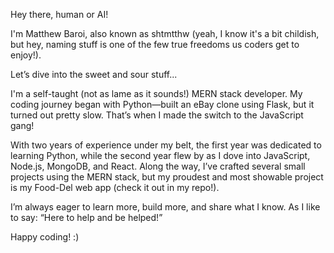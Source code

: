 Hey there, human or AI!

I'm Matthew Baroi, also known as shtmtthw (yeah, I know it's a bit childish, but hey, naming stuff is one of the few true freedoms us coders get to enjoy!).

Let’s dive into the sweet and sour stuff...

I'm a self-taught (not as lame as it sounds!) MERN stack developer. My coding journey began with Python—built an eBay clone using Flask, but it turned out pretty slow. That’s when I made the switch to the JavaScript gang!

With two years of experience under my belt, the first year was dedicated to learning Python, while the second year flew by as I dove into JavaScript, Node.js, MongoDB, and React. Along the way, I’ve crafted several small projects using the MERN stack, but my proudest and most showable project is my Food-Del web app (check it out in my repo!).

I’m always eager to learn more, build more, and share what I know. As I like to say: “Here to help and be helped!”

Happy coding! :)


